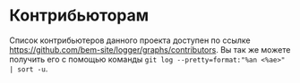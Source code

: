 # Контрибьюторам

Список контрибьютеров данного проекта доступен по ссылке https://github.com/bem-site/logger/graphs/contributors.
Вы так же можете получить его с помощью команды `git log --pretty=format:"%an <%ae>" | sort -u`.
